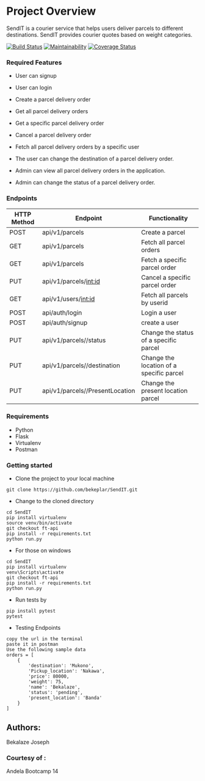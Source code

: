# Project Overview
SendIT is a courier service that helps users deliver parcels to different destinations. SendIT provides courier quotes based on weight categories.


[![Build Status](https://travis-ci.org/bekeplar/SendIT.svg?branch=develop)](https://travis-ci.org/bekeplar/SendIT)
[![Maintainability](https://api.codeclimate.com/v1/badges/3572e2c0da5d9b0127e5/maintainability)](https://codeclimate.com/github/bekeplar/SendIT/maintainability)
[![Coverage Status](https://coveralls.io/repos/github/bekeplar/SendIT/badge.svg?branch=develop)](https://coveralls.io/github/bekeplar/SendIT?branch=develop)
### Required Features
- User can signup

- User can login

- Create a parcel delivery order

- Get all parcel delivery orders

- Get a specific parcel delivery order

- Cancel a parcel delivery order

- Fetch all parcel delivery orders by a specific user

- The user can change the destination of a parcel delivery order.

- Admin can view all parcel delivery orders in the application.

- Admin can change the status of a parcel delivery order.

### Endpoints

HTTP Method|Endpoint|Functionality
-----------|--------|-------------
POST|api/v1/parcels|Create a parcel
GET|api/v1/parcels|Fetch all parcel orders
GET|api/v1/parcels|Fetch a specific parcel order
PUT|api/v1/parcels/<int:id>|Cancel a specific parcel order
GET|api/v1/users/<int:id>|Fetch all parcels by userid
POST|api/auth/login|Login a user
POST|api/auth/signup|create a user
PUT|api/v1/parcels/<parcelId>/status|Change the status of a specific parcel
PUT|api/v1/parcels/<parcelId>/destination|Change the location of a specific parcel
PUT|api/v1/parcels/<parcelId>/PresentLocation|Change the present location parcel




### Requirements

- Python
- Flask
- Virtualenv
- Postman

### Getting started
* Clone the project to your local machine
```
git clone https://github.com/bekeplar/SendIT.git
```
* Change to the cloned directory
```
cd SendIT
pip install virtualenv
source venv/bin/activate
git checkout ft-api
pip install -r requirements.txt
python run.py
```
* For those on windows
```
cd SendIT
pip install virtualenv
venv\Scripts\activate
git checkout ft-api
pip install -r requirements.txt
python run.py
```
* Run tests by
```
pip install pytest
pytest

```
* Testing Endpoints
```
copy the url in the terminal
paste it in postman
Use the following sample data
orders = [
    {
        'destination': 'Mukono',
        'Pickup_location': 'Nakawa',
        'price': 80000,
        'weight': 75,
        'name': 'Bekalaze',
        'status': 'pending',
        'present_location': 'Banda'
    }
]

```


## Authors:
Bekalaze Joseph

### Courtesy of :
Andela Bootcamp 14

